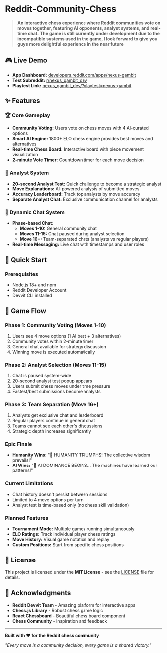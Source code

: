 # Reddit-Community-Chess
> **An interactive chess experience where Reddit communities vote on moves together, featuring AI opponents, analyst systems, and real-time chat.**
> **The game is still currently under development due to the incompatible systems used in the game, I look forward to give you guys more delightful experience in the near future**

## 🎮 **Live Demo**

- **App Dashboard:** [developers.reddit.com/apps/nexus-gambit](https://developers.reddit.com/apps/nexus-gambit)
- **Test Subreddit:** [r/nexus_gambit_dev](https://www.reddit.com/r/nexus_gambit_dev)
- **Playtest Link:** [nexus_gambit_dev/?playtest=nexus-gambit](https://www.reddit.com/r/nexus_gambit_dev/?playtest=nexus-gambit)

## ✨ **Features**

### 🏆 **Core Gameplay**
- **Community Voting:** Users vote on chess moves with 4 AI-curated options
- **Smart AI Engine:** 1800+ ELO chess engine provides best moves and alternatives
- **Real-time Chess Board:** Interactive board with piece movement visualization
- **2-minute Vote Timer:** Countdown timer for each move decision

### 🧠 **Analyst System**
- **20-second Analyst Test:** Quick challenge to become a strategic analyst
- **Move Explanations:** AI-powered analysis of submitted moves
- **Accuracy Leaderboard:** Track top analysts by move accuracy
- **Separate Analyst Chat:** Exclusive communication channel for analysts

### 💬 **Dynamic Chat System**
- **Phase-based Chat:** 
  - **Moves 1-10:** General community chat
  - **Moves 11-15:** Chat paused during analyst selection
  - **Move 16+:** Team-separated chats (analysts vs regular players)
- **Real-time Messaging:** Live chat with timestamps and user roles

## 🚀 **Quick Start**

### **Prerequisites**
- Node.js 18+ and npm
- Reddit Developer Account
- Devvit CLI installed

## 🎯 **Game Flow**

### **Phase 1: Community Voting (Moves 1-10)**
1. Users see 4 move options (1 AI best + 3 alternatives)
2. Community votes within 2-minute timer
3. General chat available for strategy discussion
4. Winning move is executed automatically

### **Phase 2: Analyst Selection (Moves 11-15)**
1. Chat is paused system-wide
2. 20-second analyst test popup appears
3. Users submit chess moves under time pressure
4. Fastest/best submissions become analysts

### **Phase 3: Team Separation (Move 16+)**
1. Analysts get exclusive chat and leaderboard
2. Regular players continue in general chat
3. Teams cannot see each other's discussions
4. Strategic depth increases significantly

### **Epic Finale**
- **Humanity Wins:** "🎉 HUMANITY TRIUMPHS! The collective wisdom prevails!"
- **AI Wins:** "🤖 AI DOMINANCE BEGINS... The machines have learned our patterns!"

### **Current Limitations**
- Chat history doesn't persist between sessions
- Limited to 4 move options per turn
- Analyst test is time-based only (no chess skill validation)

### **Planned Features**
- **Tournament Mode:** Multiple games running simultaneously
- **ELO Ratings:** Track individual player chess ratings
- **Move History:** Visual game notation and replay
- **Custom Positions:** Start from specific chess positions

## 📜 **License**

This project is licensed under the **MIT License** - see the [LICENSE](LICENSE) file for details.

## 🙏 **Acknowledgments**

- **Reddit Devvit Team** - Amazing platform for interactive apps
- **Chess.js Library** - Robust chess game logic
- **React Chessboard** - Beautiful chess board component
- **Chess Community** - Inspiration and feedback

---

**Built with ❤️ for the Reddit chess community**

*"Every move is a community decision, every game is a shared victory."*
